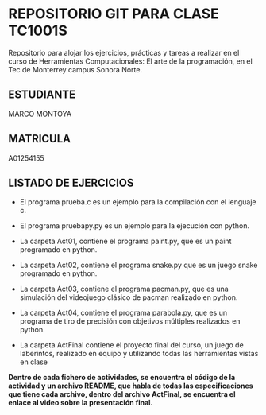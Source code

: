 # REPOSITORIO GIT PARA CLASE TC1001S
Repositorio para alojar los ejercicios, prácticas y tareas a realizar en el curso de Herramientas Computacionales: El arte de la programación, en el Tec de Monterrey campus Sonora Norte.
## ESTUDIANTE
MARCO MONTOYA
## MATRICULA
A01254155
## LISTADO DE EJERCICIOS
* El programa prueba.c es un ejemplo para la compilación con el lenguaje c.
* El programa pruebapy.py es un ejemplo para la ejecución con python.
* La carpeta Act01, contiene el programa paint.py, que es un paint programado en python.
* La carpeta Act02, contiene el programa snake.py que es un juego snake programado en python.
* La carpeta Act03, contiene el programa pacman.py, que es una simulación del videojuego clásico de pacman realizado en python.
* La carpeta Act04, contiene el programa parabola.py, que es un programa de tiro de precisión con objetivos múltiples realizados en python.

* La carpeta ActFinal contiene el proyecto final del curso, un juego de laberintos, realizado  en equipo y utilizando todas las herramientas vistas en clase

**Dentro de cada fichero de actividades, se encuentra el código de la actividad y un archivo README, que habla de todas las especificaciones que tiene cada archivo, dentro del archivo ActFinal, se encuentra el enlace al video sobre la presentación final.**
